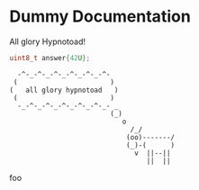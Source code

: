 # Dummy Documentation

All glory Hypnotoad!

<!-- [geoffrey] [testdata/content/dummy.hpp] [the answer] -->
```c++
uint8_t answer{42U};
```


<!-- [geoffrey] [testdata/content/goat.txt] [thinking] -->
```
  -^-_-^-_-^-_-^-_-^-_-^-
 (                       )
(   all glory hypnotoad   )
 (                       )
  -_-^-_-^-_-^-_-^-_-^-_- _
                         (_)
                            o
                              /_/
                             (oo)-------/
                             (_)-(      )
                               v  ||--||
                                  ||  ||
```


foo
```
```
